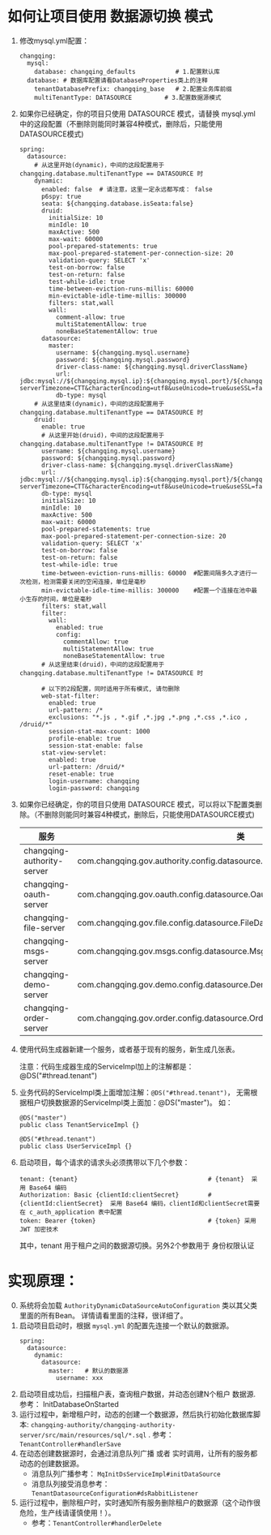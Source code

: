 # 如何让项目使用 数据源切换 模式
1. 修改mysql.yml配置：
    ```
    changqing:
      mysql:
        database: changqing_defaults           # 1.配置默认库 
      database: # 数据库配置请看DatabaseProperties类上的注释
        tenantDatabasePrefix: changqing_base   # 2.配置业务库前缀
        multiTenantType: DATASOURCE         # 3.配置数据源模式 
    ```

2. 如果你已经确定，你的项目只使用 DATASOURCE 模式，请替换 mysql.yml 中的这段配置（不删除则能同时兼容4种模式，删除后，只能使用DATASOURCE模式)
    ```
    spring:
      datasource:
        # 从这里开始(dynamic)，中间的这段配置用于 changqing.database.multiTenantType == DATASOURCE 时
        dynamic:
          enabled: false  # 请注意，这里一定永远都写成： false
          p6spy: true
          seata: ${changqing.database.isSeata:false}
          druid:
            initialSize: 10
            minIdle: 10
            maxActive: 500
            max-wait: 60000
            pool-prepared-statements: true
            max-pool-prepared-statement-per-connection-size: 20
            validation-query: SELECT 'x'
            test-on-borrow: false
            test-on-return: false
            test-while-idle: true
            time-between-eviction-runs-millis: 60000 
            min-evictable-idle-time-millis: 300000   
            filters: stat,wall
            wall:
              comment-allow: true
              multiStatementAllow: true
              noneBaseStatementAllow: true
          datasource:
            master:
              username: ${changqing.mysql.username}
              password: ${changqing.mysql.password}
              driver-class-name: ${changqing.mysql.driverClassName}
              url: jdbc:mysql://${changqing.mysql.ip}:${changqing.mysql.port}/${changqing.mysql.database}?serverTimezone=CTT&characterEncoding=utf8&useUnicode=true&useSSL=false&autoReconnect=true&zeroDateTimeBehavior=convertToNull&allowMultiQueries=true
              db-type: mysql
        # 从这里结束(dynamic)，中间的这段配置用于 changqing.database.multiTenantType == DATASOURCE 时
        druid:
          enable: true
          # 从这里开始(druid)，中间的这段配置用于 changqing.database.multiTenantType != DATASOURCE 时
          username: ${changqing.mysql.username}
          password: ${changqing.mysql.password}
          driver-class-name: ${changqing.mysql.driverClassName}
          url: jdbc:mysql://${changqing.mysql.ip}:${changqing.mysql.port}/${changqing.mysql.database}?serverTimezone=CTT&characterEncoding=utf8&useUnicode=true&useSSL=false&autoReconnect=true&zeroDateTimeBehavior=convertToNull&allowMultiQueries=true
          db-type: mysql
          initialSize: 10
          minIdle: 10
          maxActive: 500
          max-wait: 60000
          pool-prepared-statements: true
          max-pool-prepared-statement-per-connection-size: 20
          validation-query: SELECT 'x'
          test-on-borrow: false
          test-on-return: false
          test-while-idle: true
          time-between-eviction-runs-millis: 60000  #配置间隔多久才进行一次检测，检测需要关闭的空闲连接，单位是毫秒
          min-evictable-idle-time-millis: 300000    #配置一个连接在池中最小生存的时间，单位是毫秒
          filters: stat,wall
          filter:
            wall:
              enabled: true
              config:
                commentAllow: true
                multiStatementAllow: true
                noneBaseStatementAllow: true  
          # 从这里结束(druid)，中间的这段配置用于 changqing.database.multiTenantType != DATASOURCE 时        
    
          # 以下的2段配置，同时适用于所有模式, 请勿删除
          web-stat-filter:  
            enabled: true
            url-pattern: /*
            exclusions: "*.js , *.gif ,*.jpg ,*.png ,*.css ,*.ico , /druid/*"
            session-stat-max-count: 1000
            profile-enable: true
            session-stat-enable: false
          stat-view-servlet:  
            enabled: true
            url-pattern: /druid/* 
            reset-enable: true   
            login-username: changqing
            login-password: changqing
    ```
3. 如果你已经确定，你的项目只使用 DATASOURCE 模式，可以将以下配置类删除。（不删除则能同时兼容4种模式，删除后，只能使用DATASOURCE模式)

    | 服务 | 类 |  
    |---|---|
    | changqing-authority-server | com.changqing.gov.authority.config.datasource.AuthorityDatabaseAutoConfiguration | 
    | changqing-oauth-server | com.changqing.gov.oauth.config.datasource.OauthDatabaseAutoConfiguration | 
    | changqing-file-server | com.changqing.gov.file.config.datasource.FileDatabaseAutoConfiguration | 
    | changqing-msgs-server | com.changqing.gov.msgs.config.datasource.MsgsDatabaseAutoConfiguration | 
    | changqing-demo-server | com.changqing.gov.demo.config.datasource.DemoDatabaseAutoConfiguration | 
    | changqing-order-server | com.changqing.gov.order.config.datasource.OrderDatabaseAutoConfiguration | 

4. 使用代码生成器新建一个服务，或者基于现有的服务，新生成几张表。

    注意：代码生成器生成的ServiceImpl加上的注解都是：@DS("#thread.tenant") 

5. 业务代码的ServiceImpl类上面增加注解：`@DS("#thread.tenant")`， 无需根据租户切换数据源的ServiceImpl类上面加：@DS("master")。 如：
    ```
    @DS("master")
    public class TenantServiceImpl {}
    
    @DS("#thread.tenant")
    public class UserServiceImpl {}
    ```

6. 启动项目，每个请求的请求头必须携带以下几个参数：
    ``` 
    tenant: {tenant}                                    # {tenant}  采用 Base64 编码
    Authorization: Basic {clientId:clientSecret}        # {clientId:clientSecret}  采用 Base64 编码，clientId和clientSecret需要在 c_auth_application 表中配置
    token: Bearer {token}                               # {token} 采用 JWT 加密技术
    ```
    其中，tenant 用于租户之间的数据源切换。另外2个参数用于 身份权限认证

# 实现原理：
0. 系统将会加载 `AuthorityDynamicDataSourceAutoConfiguration` 类以其父类里面的所有Bean。 详情请看里面的注释，很详细了。
1. 启动项目启动时，根据 `mysql.yml` 的配置先连接一个默认的数据源。 
    ```
    spring:
      datasource:
        dynamic:
          datasource:
            master:   # 默认的数据源
              username: xxx
    ```
2. 启动项目成功后，扫描租户表，查询租户数据，并动态创建N个租户 数据源. 参考： InitDatabaseOnStarted
3. 运行过程中，新增租户时，动态的创建一个数据源，然后执行初始化数据库脚本: `changqing-authority/changqing-authority-server/src/main/resources/sql/*.sql` . 参考： `TenantController#handlerSave`
4. 在动态创建数据源时，会通过消息队列广播 或者 实时调用，让所有的服务都动态的创建数据源。
    - 消息队列广播参考： `MqInitDsServiceImpl#initDataSource`
    - 消息队列接受消息参考： `TenantDatasourceConfiguration#dsRabbitListener`
5. 运行过程中，删除租户时，实时通知所有服务删除租户的数据源（这个动作很危险，生产线请谨慎使用！）。
    - 参考：`TenantController#handlerDelete`


